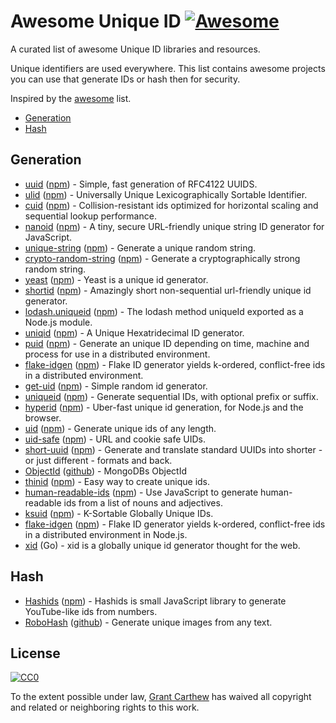 # Awesome Unique ID [![Awesome](https://cdn.rawgit.com/sindresorhus/awesome/d7305f38d29fed78fa85652e3a63e154dd8e8829/media/badge.svg)](https://github.com/sindresorhus/awesome)
A curated list of awesome Unique ID libraries and resources.

Unique identifiers are used everywhere. This list contains awesome projects you can use that generate IDs or hash then for security.

Inspired by the [awesome](https://github.com/sindresorhus/awesome) list.

* [Generation](#generation)
* [Hash](#hash)

## Generation


* [uuid](https://github.com/kelektiv/node-uuid) ([npm](https://www.npmjs.com/package/uuid)) - Simple, fast generation of RFC4122 UUIDS.
* [ulid](https://github.com/ulid) ([npm](https://www.npmjs.com/package/ulid)) - Universally Unique Lexicographically Sortable Identifier.
* [cuid](https://github.com/ericelliott/cuid) ([npm](https://www.npmjs.com/package/cuid)) - Collision-resistant ids optimized for horizontal scaling and sequential lookup performance.
* [nanoid](https://github.com/ai/nanoid) ([npm](https://www.npmjs.com/package/nanoid)) - A tiny, secure URL-friendly unique string ID generator for JavaScript.
* [unique-string](https://github.com/sindresorhus/unique-string) ([npm](https://www.npmjs.com/package/unique-string)) - Generate a unique random string.
* [crypto-random-string](https://github.com/sindresorhus/crypto-random-string) ([npm](https://www.npmjs.com/package/crypto-random-string)) - Generate a cryptographically strong random string.
* [yeast](https://github.com/unshiftio/yeast) ([npm](https://www.npmjs.com/package/yeast)) - Yeast is a unique id generator.
* [shortid](https://github.com/dylang/shortid) ([npm](https://www.npmjs.com/package/shortid)) - Amazingly short non-sequential url-friendly unique id generator.
* [lodash.uniqueid](https://github.com/lodash/lodash) ([npm](https://www.npmjs.com/package/lodash.uniqueid)) - The lodash method uniqueId exported as a Node.js module.
* [uniqid](https://github.com/adamhalasz/uniqid) ([npm](https://www.npmjs.com/package/uniqid)) - A Unique Hexatridecimal ID generator.
* [puid](https://github.com/pid/puid) ([npm](https://www.npmjs.com/package/puid)) - Generate an unique ID depending on time, machine and process for use in a distributed environment.
* [flake-idgen](https://github.com/T-PWK/flake-idgen) ([npm](https://www.npmjs.com/package/flake-idgen)) - Flake ID generator yields k-ordered, conflict-free ids in a distributed environment.
* [get-uid](https://github.com/dfcreative/get-uid) ([npm](https://www.npmjs.com/package/get-uid)) - Simple random id generator.
* [uniqueid](https://github.com/jonschlinkert/uniqueid) ([npm](https://www.npmjs.com/package/uniqueid)) - Generate sequential IDs, with optional prefix or suffix.
* [hyperid](https://github.com/mcollina/hyperid) ([npm](https://www.npmjs.com/package/hyperid)) - Uber-fast unique id generation, for Node.js and the browser.
* [uid](https://github.com/MatthewMueller/uid) ([npm](https://www.npmjs.com/package/uid)) - Generate unique ids of any length.
* [uid-safe](https://github.com/crypto-utils/uid-safe) ([npm](https://www.npmjs.com/package/uid-safe)) - URL and cookie safe UIDs.
* [short-uuid](https://github.com/oculus42/short-uuid) ([npm](https://www.npmjs.com/package/short-uuid)) - Generate and translate standard UUIDs into shorter - or just different - formats and back.
* [ObjectId](https://docs.mongodb.com/manual/reference/method/ObjectId/) ([github](https://github.com/mongodb/js-bson/blob/1.0-branch/lib/bson/objectid.js)) - MongoDBs ObjectId
* [thinid](https://github.com/cuongw/thinid) ([npm](https://www.npmjs.com/package/thinid)) - Easy way to create unique ids.
* [human-readable-ids](https://git.coolaj86.com/coolaj86/human-readable-ids.js.git) ([npm](https://www.npmjs.com/package/human-readable-ids)) - Use JavaScript to generate human-readable ids from a list of nouns and adjectives.
* [ksuid](https://github.com/segmentio/ksuid) ([npm](https://www.npmjs.com/package/ksuid)) - K-Sortable Globally Unique IDs.
* [flake-idgen](https://github.com/T-PWK/flake-idgen) ([npm](https://www.npmjs.com/package/flake-idgen)) - Flake ID generator yields k-ordered, conflict-free ids in a distributed environment in Node.js.
* [xid](https://github.com/rs/xid) (Go) - xid is a globally unique id generator thought for the web.

## Hash

* [Hashids](https://github.com/ivanakimov/hashids.js) ([npm](https://www.npmjs.com/package/hashids)) - Hashids is small JavaScript library to generate YouTube-like ids from numbers.
* [RoboHash](https://robohash.org/) ([github](https://github.com/e1ven/Robohash)) - Generate unique images from any text.

## License

[![CC0](http://mirrors.creativecommons.org/presskit/buttons/88x31/svg/cc-zero.svg)](https://creativecommons.org/publicdomain/zero/1.0/)

To the extent possible under law, [Grant Carthew](https://github.com/grantcarthew) has waived all copyright and related or neighboring rights to this work.
